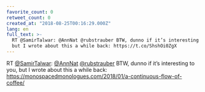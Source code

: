 ```yaml
---
favorite_count: 0
retweet_count: 0
created_at: "2018-08-25T00:16:29.000Z"
lang: en
full_text: >-
  RT @SamirTalwar: @AnnNat @rubstrauber BTW, dunno if it’s interesting to you,
  but I wrote about this a while back: https://t.co/ShshOi0ZgX
---
```


RT [@SamirTalwar](https://twitter.com/SamirTalwar):
[@AnnNat](https://twitter.com/AnnNat)
[@rubstrauber](https://twitter.com/rubstrauber) BTW, dunno if it’s interesting
to you, but I wrote about this a while back:
<https://monospacedmonologues.com/2018/01/a-continuous-flow-of-coffee/>
